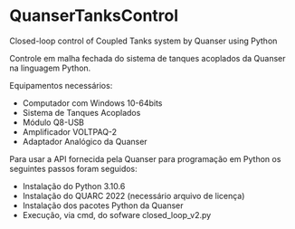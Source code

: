 # QuanserTanksControl
Closed-loop control of Coupled Tanks system by Quanser using Python

Controle em malha fechada do sistema de tanques acoplados da Quanser na linguagem Python.

Equipamentos necessários:
  - Computador com Windows 10-64bits
  - Sistema de Tanques Acoplados
  - Módulo Q8-USB
  - Amplificador VOLTPAQ-2
  - Adaptador Analógico da Quanser
  
  
Para usar a API fornecida pela Quanser para programação em Python os seguintes passos foram seguidos:

  - Instalação do Python 3.10.6
  - Instalação do QUARC 2022 (necessário arquivo de licença)
  - Instalação dos pacotes Python da Quanser
  - Execução, via cmd, do sofware closed_loop_v2.py 



